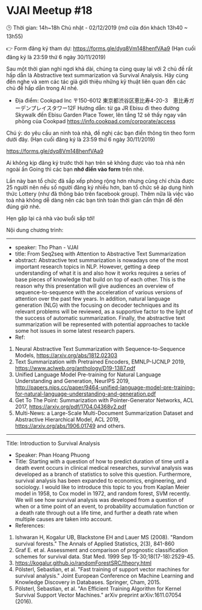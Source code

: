 # VJAI Meetup #18
:clock3: Thời gian: 14h~18h Chủ nhật - 02/12/2019 (mở cửa đón khách 13h40 ~ 13h55)

:point_right: Form đăng ký tham dự: https://forms.gle/dyq8Vm148henfVAa9
(Hạn cuối đăng ký là 23:59 thứ 6 ngày 30/11/2019)

Sau một thời gian nghỉ ngơi khá dài, chúng ta cùng quay lại với 2 chủ đề rất hấp dẫn là Abstractive text summarization và Survival Analysis. Hãy cùng đến nghe và xem các tác giả giới thiệu những kỹ thuật liên quan đến các chủ đề hấp dẫn trong AI nhé.

- Địa điểm: Cookpad Inc
〒150-6012 東京都渋谷区恵比寿4-20-3　恵比寿ガーデンプレイスタワー12F
Hướng dẫn: từ ga JR Ebisu đi theo đường Skywalk đến Ebisu Garden Place Tower, lên tầng 12 sẽ thấy ngay văn phòng của Cookpad
https://info.cookpad.com/corporate/access

Chú ý: do yêu cầu an ninh toà nhà, đề nghị các bạn điền thông tin theo form dưới đây. (Hạn cuối đăng ký là 23:59 thứ 6 ngày 30/11/2019)


https://forms.gle/dyq8Vm148henfVAa9

Ai không kịp đăng ký trước thời hạn trên sẽ không được vào toà nhà nên ngoài ấn Going thì các bạn **nhớ điền vào form** trên nhé.

Lần này ban tổ chức đã sắp xếp phòng rộng hơn nhưng cũng chỉ chứa được 25 người nên nếu số người đăng ký nhiều hơn, ban tổ chức sẽ áp dụng hình thức Lottery (như đã thông báo trên facebook group). Thêm nữa là việc vào toà nhà không dễ dàng nên các bạn tính toán thời gian cẩn thận để đến đúng giờ nhé.

Hẹn gặp lại cả nhà vào buổi sắp tới!

Nội dung chương trình:

---
- speaker: Tho Phan - VJAI
- title:  From Seq2seq with Attention to Abstractive Text Summarization
- abstract: Abstractive text summarization is nowadays one of the most important research topics in NLP. However, getting a deep understanding of what it is and also how it works requires a series of base pieces of knowledge that build on top of each other. This is the reason why this presentation will give audiences an overview of sequence-to-sequence with the acceleration of various versions of attention over the past few years. In addition, natural language generation (NLG) with the focusing on decoder techniques and its relevant problems will be reviewed, as a supportive factor to the light of the success of automatic summarization. Finally, the abstractive text summarization will be represented with potential approaches to tackle some hot issues in some latest research papers.
- Ref:
1. Neural Abstractive Text Summarization with Sequence-to-Sequence Models, https://arxiv.org/abs/1812.02303
2. Text Summarization with Pretrained Encoders, EMNLP-IJCNLP 2019, https://www.aclweb.org/anthology/D19-1387.pdf
3. Unified Language Model Pre-training for Natural Language Understanding and Generation, NeurIPS 2019, http://papers.nips.cc/paper/9464-unified-language-model-pre-training-for-natural-language-understanding-and-generation.pdf
4. Get To The Point: Summarization with Pointer-Generator Networks, ACL 2017, https://arxiv.org/pdf/1704.04368v2.pdf
5. Multi-News: a Large-Scale Multi-Document Summarization Dataset and Abstractive Hierarchical Model, ACL 2019, https://arxiv.org/abs/1906.01749
and others.
---
Title: Introduction to Survival Analysis
- Speaker: Phan Hoang Phuong
- Title: Starting with a question of how to predict duration of time until a death event occurs in clinical medical researches, survival analysis was developed as a branch of statistics to solve this question. Furthermore, survival analysis has been expanded to economics, engineering, and sociology. I would like to introduce this topic to you from Kaplan Meier model in 1958, to Cox model in 1972, and random forest, SVM recently. We will see how survival analysis was developed from a question of when or a time point of an event, to probability accumulation function or a death rate through out a life time, and further a death rate when multiple causes are taken into account.
- References:
1. Ishwaran H, Kogalur UB, Blackstone EH and Lauer MS (2008). "Random survival forests." The Annals of Applied Statistics, 2(3), 841-860
2. Graf E. et al. Assessment and comparison of prognostic classification schemes for survival data. Stat Med. 1999 Sep 15-30;18(17-18):2529-45.
3. https://kogalur.github.io/randomForestSRC/theory.html
4. Pölsterl, Sebastian, et al. "Fast training of support vector machines for survival analysis." Joint European Conference on Machine Learning and Knowledge Discovery in Databases. Springer, Cham, 2015.
5. Pölsterl, Sebastian, et al. "An Efficient Training Algorithm for Kernel Survival Support Vector Machines." arXiv preprint
arXiv:1611.07054 (2016).
